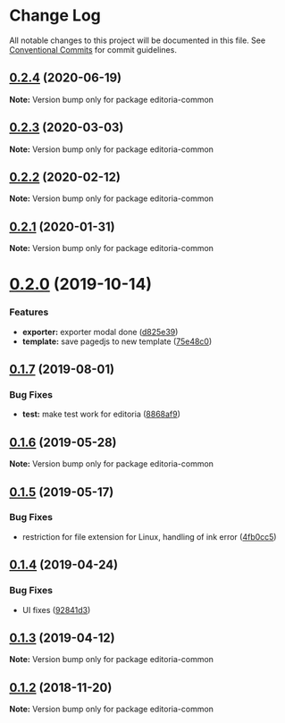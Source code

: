 # Change Log

All notable changes to this project will be documented in this file.
See [Conventional Commits](https://conventionalcommits.org) for commit guidelines.

<a name="0.2.4"></a>
## [0.2.4](https://gitlab.coko.foundation/editoria/editoria/compare/editoria-common@0.2.3...editoria-common@0.2.4) (2020-06-19)




**Note:** Version bump only for package editoria-common

<a name="0.2.3"></a>
## [0.2.3](https://gitlab.coko.foundation/editoria/editoria/compare/editoria-common@0.2.2...editoria-common@0.2.3) (2020-03-03)




**Note:** Version bump only for package editoria-common

<a name="0.2.2"></a>
## [0.2.2](https://gitlab.coko.foundation/editoria/editoria/compare/editoria-common@0.2.1...editoria-common@0.2.2) (2020-02-12)




**Note:** Version bump only for package editoria-common

<a name="0.2.1"></a>
## [0.2.1](https://gitlab.coko.foundation/editoria/editoria/compare/editoria-common@0.2.0...editoria-common@0.2.1) (2020-01-31)




**Note:** Version bump only for package editoria-common

<a name="0.2.0"></a>
# [0.2.0](https://gitlab.coko.foundation/editoria/editoria/compare/editoria-common@0.1.7...editoria-common@0.2.0) (2019-10-14)


### Features

* **exporter:** exporter modal done ([d825e39](https://gitlab.coko.foundation/editoria/editoria/commit/d825e39))
* **template:** save pagedjs to new template ([75e48c0](https://gitlab.coko.foundation/editoria/editoria/commit/75e48c0))




<a name="0.1.7"></a>
## [0.1.7](https://gitlab.coko.foundation/editoria/editoria/compare/editoria-common@0.1.6...editoria-common@0.1.7) (2019-08-01)


### Bug Fixes

* **test:** make test work for editoria ([8868af9](https://gitlab.coko.foundation/editoria/editoria/commit/8868af9))




<a name="0.1.6"></a>
## [0.1.6](https://gitlab.coko.foundation/editoria/editoria/compare/editoria-common@0.1.5...editoria-common@0.1.6) (2019-05-28)




**Note:** Version bump only for package editoria-common

<a name="0.1.5"></a>
## [0.1.5](https://gitlab.coko.foundation/editoria/editoria/compare/editoria-common@0.1.4...editoria-common@0.1.5) (2019-05-17)


### Bug Fixes

* restriction for file extension for Linux, handling of ink error ([4fb0cc5](https://gitlab.coko.foundation/editoria/editoria/commit/4fb0cc5))




<a name="0.1.4"></a>
## [0.1.4](https://gitlab.coko.foundation/editoria/editoria/compare/editoria-common@0.1.3...editoria-common@0.1.4) (2019-04-24)


### Bug Fixes

* UI fixes ([92841d3](https://gitlab.coko.foundation/editoria/editoria/commit/92841d3))




<a name="0.1.3"></a>
## [0.1.3](https://gitlab.coko.foundation/editoria/editoria/compare/editoria-common@0.1.2...editoria-common@0.1.3) (2019-04-12)




**Note:** Version bump only for package editoria-common

<a name="0.1.2"></a>
## [0.1.2](https://gitlab.coko.foundation/editoria/editoria/compare/editoria-common@0.1.1...editoria-common@0.1.2) (2018-11-20)




**Note:** Version bump only for package editoria-common
